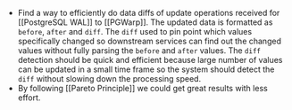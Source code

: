 - Find a way to efficiently do data diffs of update operations received for [[PostgreSQL WAL]] to [[PGWarp]]. The updated data is formatted as `before`, `after` and `diff`. The `diff` used to pin point which values specifically changed so downstream services can find out the changed values without fully parsing the `before` and `after` values. The `diff` detection should be quick and efficient because large number of values can be updated in a small time frame so the system should detect the `diff` without slowing down the processing speed.
- By following [[Pareto Principle]] we could get great results with less effort.